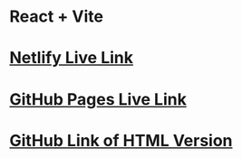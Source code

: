 # React + Vite

# [Netlify Live Link](https://tranquil-wisp-4110f3.netlify.app/)
# [GitHub Pages Live Link](https://jordles.github.io/Per-Scholas-Lab-320.1.2/)
# [GitHub Link of HTML Version](https://github.com/jordles/Per-Scholas-Lab-320.1.2)
